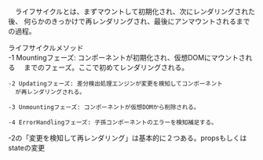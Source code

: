 　ライフサイクルとは、まずマウントして初期化され、次にレンダリングされた後、 何らかのきっかけで再レンダリングされ、最後にアンマウントされるまでの過程。  

ライフサイクルメソッド  
	-1 Mountingフェーズ: コンポーネントが初期化され、仮想DOMにマウントされる	　までのフェーズ。ここで初めてレンダリングされる。   

	-2 Updatingフェーズ: 差分検出処理エンジンが変更を検知してコンポーネント
	  が再レンダリングされる。  

	-3 Unmountingフェーズ: コンポーネントが仮想DOMから削除される。  

	-4 ErrorHandlingフェーズ: 子孫コンポーネントのエラーを検知補足する。   

-2の「変更を検知して再レンダリング」は基本的に２つある。propsもしくはstateの変更  

